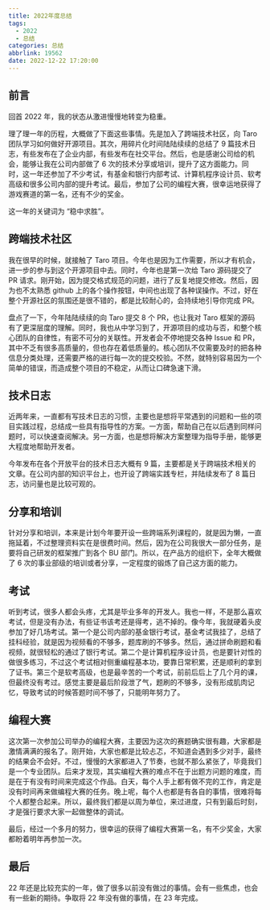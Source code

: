 ```yaml
---
title: 2022年度总结
tags:
  - 2022
  - 总结
categories: 总结
abbrlink: 19562
date: 2022-12-22 17:20:00
---
```


## 前言

回首 2022 年，我的状态从激进慢慢地转变为稳重。

理了理一年的历程，大概做了下面这些事情。先是加入了跨端技术社区，向 Taro 团队学习如何做好开源项目。其次，用碎片化时间陆陆续续的总结了 9 篇技术日志，有些发布在了企业内部，有些发布在社交平台。然后，也是感谢公司给的机会，能够让我在公司内部做了 6 次的技术分享或培训，提升了这方面能力。同时，这一年还参加了不少考试，有基金和银行内部考试、计算机程序设计员、软考高级和很多公司内部的提升考试。最后，参加了公司的编程大赛，很幸运地获得了游戏赛道的第一名，还有不少的奖金。

这一年的关键词为 “稳中求胜”。

## 跨端技术社区

我在很早的时候，就接触了 Taro 项目。今年也是因为工作需要，所以才有机会，进一步的参与到这个开源项目中去。同时，今年也是第一次给 Taro 源码提交了 PR 请求。刚开始，因为提交格式规范的问题，进行了反复地提交修改。然后，因为也不太熟悉 github 上的各个操作按钮，中间也出现了各种误操作。不过，好在整个开源社区的氛围还是很不错的，都是比较耐心的，会持续地引导你完成 PR。

盘点了一下，今年陆陆续续的向 Taro 提交 8 个 PR，也让我对 Taro 框架的源码有了更深层度的理解。同时，我也从中学习到了，开源项目的成功与否，和整个核心团队的自律性，有密不可分的关联性。开发者会不停地提交各种 Issue 和 PR，其中不乏有很多高质量的，但也存在着低质量的。核心团队不仅需要及时的把各种信息分类处理，还需要严格的进行每一次的提交校验。不然，就特别容易因为一个简单的错误，而造成整个项目的不稳定，从而让口碑急速下滑。

## 技术日志

近两年来，一直都有写技术日志的习惯，主要也是想将平常遇到的问题和一些的项目实践过程，总结成一些具有指导性的方案。一方面，帮助自己在以后遇到同样问题时，可以快速查阅解决。另一方面，也是想将解决方案整理为指导手册，能够更大程度地帮助开发者。

今年发布在各个开放平台的技术日志大概有 9 篇，主要都是关于跨端技术相关的文章。在公司内部的知识平台上，也开设了跨端实践专栏，并陆续发布了 8 篇日志，访问量也是比较可观的。

## 分享和培训

针对分享和培训，本来是计划今年要开设一些跨端系列课程的，就是因为懒，一直拖延着，不过整理资料实在是很费时间。然后，因为在公司我很大一部分任务，是要将自己研发的框架推广到各个 BU 部门。所以，在产品方的组织下，全年大概做了 6 次的事业部级的培训或者分享，一定程度的锻炼了自己这方面的能力。

## 考试

听到考试，很多人都会头疼，尤其是毕业多年的开发人。我也一样，不是那么喜欢考试，但是没有办法，有些证书该考还是得考，逃不掉的。像今年，我就硬着头皮参加了好几场考试。第一个是公司内部的基金银行考试，基金考试我挂了，总结了挂科经验，就是因为视频看的不够多，题库刷的不够多。然后，通过拼命刷题和看视频，就很轻松的通过了银行考试。第二个是计算机程序设计员，也是要针对性的做很多练习，不过这个考试相对侧重编程基本功，要靠日常积累，还是顺利的拿到了证书。第三个是软考高级，也是最辛苦的一个考试，前前后后上了几个月的课，但最终没有考过。感觉主要是最后阶段泄了气，题刷的不够多，没有形成肌肉记忆，导致考试的时候答题时间不够了，只能明年努力了。

## 编程大赛

这次第一次参加公司举办的编程大赛，主要因为这次的赛题确实很有趣，大家都是激情满满的报名了。刚开始，大家也都是比较忐忑，不知道会遇到多少对手，最终的结果会不会好。不过，慢慢的大家都进入了节奏，也就不那么紧张了，毕竟我们是一个专业团队。后来才发现，其实编程大赛的难点不在于出题方问题的难度，而是在于有没有时间来完成这个作品。白天，每个人手上都有做不完的工作，肯定是没有时间再来做编程大赛的任务。晚上呢，每个人也都是有各自的事情，很难将每个人都整合起来。所以，最终我们都是以周为单位，来过进度，只有到最后时刻，才是强行要求大家一起做整体的调试。

最后，经过一个多月的努力，很幸运的获得了编程大赛第一名，有不少奖金，大家都盼着明年再参加一次。

## 最后

22 年还是比较充实的一年，做了很多以前没有做过的事情。会有一些焦虑，也会有一些新的期待。争取将 22 年没有做的事情，在 23 年完成。
